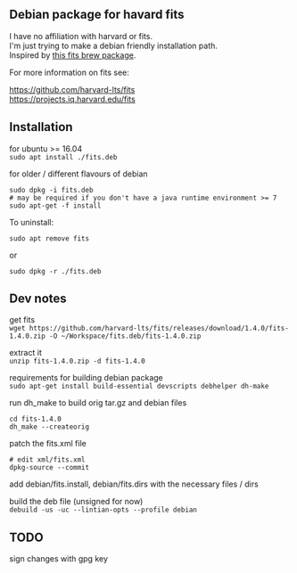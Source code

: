 ## Debian package for havard fits

I have no affiliation with harvard or fits.  
I'm just trying to make a debian friendly installation path.  
Inspired by [this fits brew package](https://formulae.brew.sh/formula/fits).

For more information on fits see:

https://github.com/harvard-lts/fits  
https://projects.iq.harvard.edu/fits

## Installation

for ubuntu >= 16.04  
`sudo apt install ./fits.deb`

for older / different flavours of debian  
```
sudo dpkg -i fits.deb
# may be required if you don't have a java runtime environment >= 7
sudo apt-get -f install
```

To uninstall:

`sudo apt remove fits`

or 

`sudo dpkg -r ./fits.deb`

## Dev notes

get fits  
`wget https://github.com/harvard-lts/fits/releases/download/1.4.0/fits-1.4.0.zip -O ~/Workspace/fits.deb/fits-1.4.0.zip`

extract it  
`unzip fits-1.4.0.zip -d fits-1.4.0`

requirements for building debian package  
`sudo apt-get install build-essential devscripts debhelper dh-make`

run dh_make to build orig tar.gz and debian files  
```
cd fits-1.4.0
dh_make --createorig
```

patch the fits.xml file  
```
# edit xml/fits.xml
dpkg-source --commit
```

add debian/fits.install, debian/fits.dirs with the necessary files / dirs

build the deb file (unsigned for now)  
`debuild -us -uc --lintian-opts --profile debian`

## TODO

sign changes with gpg key

